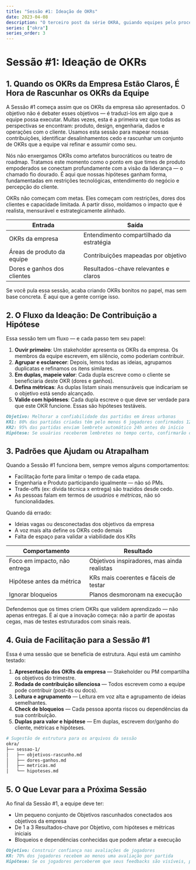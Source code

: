 ```yaml
---
title: "Sessão #1: Ideação de OKRs"
date: 2023-04-08
description: "O terceiro post da série OKRA, guiando equipes pelo processo de rascunho de OKRs de equipe a partir da estratégia da empresa, com dicas práticas de facilitação e padrões reais."
series: ["okra"]
series_order: 3
---
```


# Sessão #1: Ideação de OKRs

## 1. Quando os OKRs da Empresa Estão Claros, É Hora de Rascunhar os OKRs da Equipe

A Sessão #1 começa assim que os OKRs da empresa são apresentados. O objetivo não é debater esses objetivos — é traduzi-los em algo que a equipe possa executar. Muitas vezes, esta é a primeira vez que todas as perspectivas se encontram: produto, design, engenharia, dados e operações com o cliente. Usamos esta sessão para mapear nossas contribuições, identificar desalinhamentos cedo e rascunhar um conjunto de OKRs que a equipe vai refinar e assumir como seu.

Nós não enxergamos OKRs como artefatos burocráticos ou teatro de roadmap. Tratamos este momento como o ponto em que times de produto empoderados se conectam profundamente com a visão da liderança — o chamado fio dourado. É aqui que nossas hipóteses ganham forma, fundamentadas em restrições tecnológicas, entendimento do negócio e percepção do cliente.

OKRs não começam com metas. Eles começam com restrições, dores dos clientes e capacidade limitada. A partir disso, moldamos o impacto que é realista, mensurável e estrategicamente alinhado.

| Entrada                     | Saída                                    |
| --------------------------- | ---------------------------------------- |
| OKRs da empresa             | Entendimento compartilhado da estratégia |
| Áreas de produto da equipe  | Contribuições mapeadas por objetivo      |
| Dores e ganhos dos clientes | Resultados-chave relevantes e claros     |

Se você pula essa sessão, acaba criando OKRs bonitos no papel, mas sem base concreta. É aqui que a gente corrige isso.

## 2. O Fluxo da Ideação: De Contribuição a Hipótese

Essa sessão tem um fluxo — e cada passo tem seu papel:

1. **Ouvir primeiro**: Um stakeholder apresenta os OKRs da empresa. Os membros da equipe escrevem, em silêncio, como poderiam contribuir.
2. **Agrupar e esclarecer**: Depois, lemos todas as ideias, agrupamos duplicatas e refinamos os itens similares.
3. **Em duplas, mapeie valor**: Cada dupla escreve como o cliente se beneficiaria deste OKR (dores e ganhos).
4. **Defina métricas**: As duplas listam sinais mensuráveis que indicariam se o objetivo está sendo alcançado.
5. **Valide com hipóteses**: Cada dupla escreve o que deve ser verdade para que este OKR funcione. Essas são hipóteses testáveis.

```markdown
Objetivo: Melhorar a confiabilidade das partidas em áreas urbanas
KR1: 80% das partidas criadas têm pelo menos 6 jogadores confirmados 12h antes
KR2: 95% das partidas enviam lembrete automático 24h antes do início
Hipótese: Se usuários receberem lembretes no tempo certo, confirmarão com antecedência e comparecerão com mais frequência.
```

## 3. Padrões que Ajudam ou Atrapalham

Quando a Sessão #1 funciona bem, sempre vemos alguns comportamentos:

- Facilitação forte para limitar o tempo de cada etapa.
- Engenharia e Produto participando igualmente — não só PMs.
- Trade-offs (ex: dívida técnica x entrega) são trazidos desde cedo.
- As pessoas falam em termos de _usuários_ e _métricas_, não só funcionalidades.

Quando dá errado:

- Ideias vagas ou desconectadas dos objetivos da empresa
- A voz mais alta define os OKRs cedo demais
- Falta de espaço para validar a viabilidade dos KRs

| Comportamento                | Resultado                                   |
| ---------------------------- | ------------------------------------------- |
| Foco em impacto, não entrega | Objetivos inspiradores, mas ainda realistas |
| Hipótese antes da métrica    | KRs mais coerentes e fáceis de testar       |
| Ignorar bloqueios            | Planos desmoronam na execução               |

Defendemos que os times criem OKRs que validem aprendizado — não apenas entregas. É aí que a inovação começa: não a partir de apostas cegas, mas de testes estruturados com sinais reais.

## 4. Guia de Facilitação para a Sessão #1

Essa é uma sessão que se beneficia de estrutura. Aqui está um caminho testado:

1. **Apresentação dos OKRs da empresa** — Stakeholder ou PM compartilha os objetivos do trimestre.
2. **Rodada de contribuição silenciosa** — Todos escrevem como a equipe pode contribuir (post-its ou docs).
3. **Leitura e agrupamento** — Leitura em voz alta e agrupamento de ideias semelhantes.
4. **Check de bloqueios** — Cada pessoa aponta riscos ou dependências da sua contribuição.
5. **Duplas para valor e hipótese** — Em duplas, escrevem dor/ganho do cliente, métricas e hipóteses.

```bash
# Sugestão de estrutura para os arquivos da sessão
okra/
├── sessao-1/
│   ├── objetivos-rascunho.md
│   ├── dores-ganhos.md
│   ├── metricas.md
│   └── hipoteses.md
```

## 5. O Que Levar para a Próxima Sessão

Ao final da Sessão #1, a equipe deve ter:

- Um pequeno conjunto de Objetivos rascunhados conectados aos objetivos da empresa
- De 1 a 3 Resultados-chave por Objetivo, com hipóteses e métricas iniciais
- Bloqueios e dependências conhecidas que podem afetar a execução

```markdown
Objetivo: Construir confiança nas avaliações de jogadores
KR: 70% dos jogadores recebem ao menos uma avaliação por partida
Hipótese: Se os jogadores perceberem que seus feedbacks são visíveis, participarão mais ativamente das avaliações.
```
